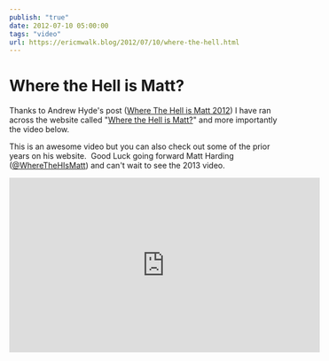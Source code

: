 ```yaml
---
publish: "true"
date: 2012-07-10 05:00:00
tags: "video"
url: https://ericmwalk.blog/2012/07/10/where-the-hell.html
---
```


# Where the Hell is Matt?

Thanks to Andrew Hyde's post (<a href="http://andrewhy.de/where-the-hell-is-matt-2012/">Where The Hell is Matt 2012</a>) I have ran across the website called "<a href="http://www.wherethehellismatt.com/" target="_blank">Where the Hell is Matt?</a>" and more importantly the video below.

This is an awesome video but you can also check out some of the prior years on his website.  Good Luck going forward Matt Harding (<a title="@WhereTheHIsMatt" href="https://twitter.com/wherethehismatt" target="_blank">@WhereTheHIsMatt</a>) and can't wait to see the 2013 video.
<iframe width="560" height="315" src="https://www.youtube.com/embed/Pwe-pA6TaZk" title="YouTube video player" frameborder="0" allow="accelerometer; autoplay; clipboard-write; encrypted-media; gyroscope; picture-in-picture" allowfullscreen></iframe>
